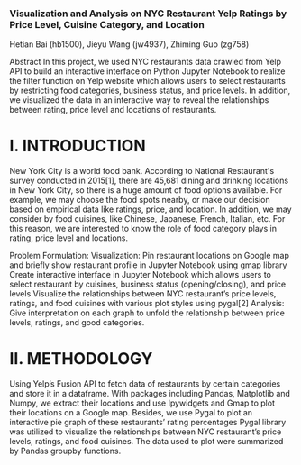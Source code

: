 ### Visualization and Analysis on NYC Restaurant Yelp Ratings by Price Level, Cuisine Category, and Location
Hetian Bai (hb1500), Jieyu Wang (jw4937), Zhiming Guo (zg758)

Abstract 
In this project, we used NYC restaurants data crawled from Yelp API to build an interactive interface on Python Jupyter Notebook to realize the filter function on Yelp website which allows users to select restaurants by restricting food categories, business status, and price levels. In addition, we visualized the data in an interactive way to reveal the relationships between rating, price level and locations of restaurants. 
 
# I. INTRODUCTION
New York City is a world food bank. According to National Restaurant's survey conducted in 2015[1], there are 45,681 dining and drinking locations in New York City, so there is a huge amount of food options available. For example, we may choose the food spots nearby, or make our decision based on empirical data like ratings, price, and location. In addition, we may consider by food cuisines, like Chinese, Japanese, French, Italian, etc. For this reason, we are interested to know the role of food category plays in rating, price level and locations. 
 
Problem Formulation: 
Visualization: 
Pin restaurant locations on Google map and briefly show restaurant profile in Jupyter Notebook using gmap library
Create interactive interface in Jupyter Notebook which allows users to select restaurant by cuisines, business status (opening/closing), and price levels
Visualize the relationships between NYC restaurant’s price levels, ratings, and food cuisines with various plot styles using pygal[2]
Analysis: 
Give interpretation on each graph to unfold the relationship between price levels, ratings, and good categories. 
 
# II. METHODOLOGY
Using Yelp’s Fusion API to fetch data of restaurants by certain categories and store it in a dataframe. 
With packages including Pandas, Matplotlib and Numpy, we extract their locations and use Ipywidgets and Gmap to plot their locations on a Google map. Besides, we use Pygal to plot an interactive pie graph of these restaurants’ rating percentages
Pygal library was utilized to visualize the relationships between NYC restaurant’s price levels, ratings, and food cuisines. The data used to plot were summarized by Pandas groupby functions. 
